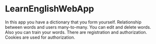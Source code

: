 # LearnEnglishWebApp
In this app you have a dictionary that you form yourself. Relationship between words and users many-to-many. You can edit and delete words.
Also you can train your words. There are registration and authorization. Cookies are used for authorization.
